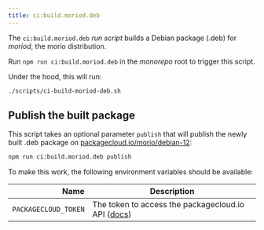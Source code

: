 ```yaml
--- 
title: ci:build.moriod.deb
---
```


The `ci:build.moriod.deb` _run script_ builds a Debian package (.deb) for
_moriod_, the morio distribution.

Run `npm run ci:build.moriod.deb` in the _monorepo_ root to trigger this script.

Under the hood, this will run:

```sh title="Terminal"
./scripts/ci-build-moriod-deb.sh
```

## Publish the built package

This script takes an optional parameter `publish` that will publish the newly
built .deb package on
[packagecloud.io/morio/debian-12](https://packagecloud.io/morio/debian-12):

```sh title="Terminal"
npm run ci:build.moriod.deb publish
```

To make this work, the following environment variables should be available:

| Name | Description |
| ----:| ----------- |
| `PACKAGECLOUD_TOKEN` | The token to access the packagecloud.io API ([docs](https://packagecloud.io/docs/api#api_tokens)) |


